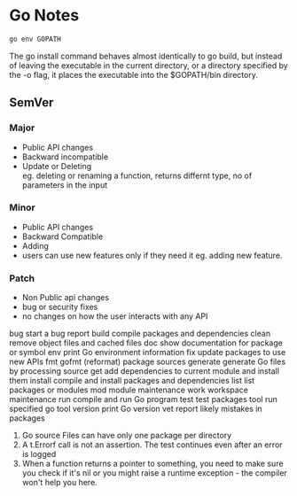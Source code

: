 # Go Notes



```bash
go env GOPATH

``` 

The go install command behaves almost identically to go build, but instead of leaving the executable in the current directory, or a directory specified by the -o flag, it places the executable into the $GOPATH/bin directory.


## SemVer
### Major
- Public API changes
- Backward incompatible  
- Update or Deleting  
eg. deleting or renaming a function, returns differnt type, no of parameters in the input


### Minor
- Public API changes
- Backward Compatible
- Adding 
- users can use new features only if they need it
eg. adding new feature.

### Patch
- Non Public api changes
- bug or security fixes
- no changes on how the  user interacts with any API




bug         start a bug report
build       compile packages and dependencies
clean       remove object files and cached files
doc         show documentation for package or symbol
env         print Go environment information
fix         update packages to use new APIs
fmt         gofmt (reformat) package sources
generate    generate Go files by processing source
get         add dependencies to current module and install them
install     compile and install packages and dependencies
list        list packages or modules
mod         module maintenance
work        workspace maintenance
run         compile and run Go program
test        test packages
tool        run specified go tool
version     print Go version
vet         report likely mistakes in packages



1. Go source Files can have only one package per directory  
2. A t.Errorf call is not an assertion. The test continues even after an error is logged  
3. When a function returns a pointer to something, you need to make sure you check if it's nil or you might raise a runtime exception - the compiler won't help you here.  
